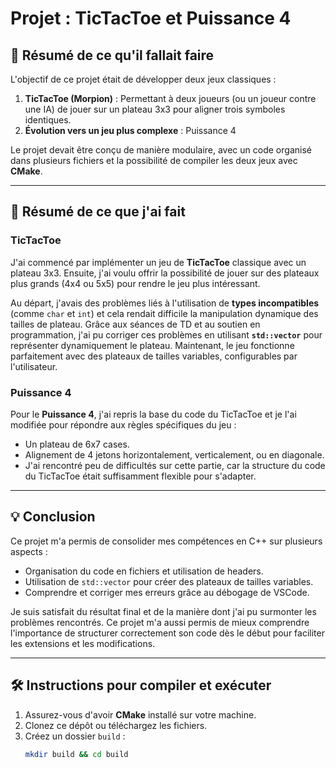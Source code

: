 # Projet : TicTacToe et Puissance 4

## 📄 Résumé de ce qu'il fallait faire
L'objectif de ce projet était de développer deux jeux classiques : 
1. **TicTacToe (Morpion)** : Permettant à deux joueurs (ou un joueur contre une IA) de jouer sur un plateau 3x3 pour aligner trois symboles identiques.
2. **Évolution vers un jeu plus complexe** : Puissance 4

Le projet devait être conçu de manière modulaire, avec un code organisé dans plusieurs fichiers et la possibilité de compiler les deux jeux avec **CMake**.

---

## 🔧 Résumé de ce que j'ai fait
### TicTacToe
J'ai commencé par implémenter un jeu de **TicTacToe** classique avec un plateau 3x3. Ensuite, j'ai voulu offrir la possibilité de jouer sur des plateaux plus grands (4x4 ou 5x5) pour rendre le jeu plus intéressant. 

Au départ, j'avais des problèmes liés à l'utilisation de **types incompatibles** (comme `char` et `int`) et cela rendait difficile la manipulation dynamique des tailles de plateau. Grâce aux séances de TD et au soutien en programmation, j'ai pu corriger ces problèmes en utilisant **`std::vector`** pour représenter dynamiquement le plateau. Maintenant, le jeu fonctionne parfaitement avec des plateaux de tailles variables, configurables par l'utilisateur.

### Puissance 4
Pour le **Puissance 4**, j'ai repris la base du code du TicTacToe et je l'ai modifiée pour répondre aux règles spécifiques du jeu :
- Un plateau de 6x7 cases.
- Alignement de 4 jetons horizontalement, verticalement, ou en diagonale.
- J'ai rencontré peu de difficultés sur cette partie, car la structure du code du TicTacToe était suffisamment flexible pour s'adapter.

---

## 💡 Conclusion
Ce projet m'a permis de consolider mes compétences en C++ sur plusieurs aspects :
- Organisation du code en fichiers et utilisation de headers.
- Utilisation de `std::vector` pour créer des plateaux de tailles variables.
- Comprendre et corriger mes erreurs grâce au débogage de VSCode.

Je suis satisfait du résultat final et de la manière dont j'ai pu surmonter les problèmes rencontrés. Ce projet m'a aussi permis de mieux comprendre l'importance de structurer correctement son code dès le début pour faciliter les extensions et les modifications.

---

## 🛠️ Instructions pour compiler et exécuter
1. Assurez-vous d'avoir **CMake** installé sur votre machine.
2. Clonez ce dépôt ou téléchargez les fichiers.
3. Créez un dossier `build` :
   ```bash
   mkdir build && cd build
